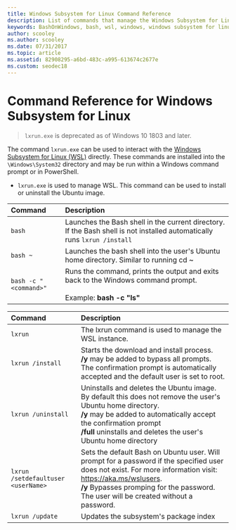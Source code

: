 ```yaml
---
title: Windows Subsystem for Linux Command Reference
description: List of commands that manage the Windows Subsystem for Linux
keywords: BashOnWindows, bash, wsl, windows, windows subsystem for linux, windowssubsystem, ubuntu
author: scooley
ms.author: scooley
ms.date: 07/31/2017
ms.topic: article
ms.assetid: 82908295-a6bd-483c-a995-613674c2677e
ms.custom: seodec18
---
```


# Command Reference for Windows Subsystem for Linux

> `lxrun.exe` is deprecated as of Windows 10 1803 and later.

The command `lxrun.exe` can be used to interact with the [Windows Subsystem for Linux (WSL)](https://msdn.microsoft.com/en-us/commandline/wsl/faq#what-windows-subsystem-for-linux-wsl-) directly.  These commands are installed into the `\Windows\System32` directory and may be run within a Windows command prompt or in PowerShell.

* `lxrun.exe` is used to manage WSL.  This command can be used to install or uninstall the Ubuntu image.


| Command                     | Description                     |
|:----------------------------|:---------------------------|
| `bash`                      | Launches the Bash shell in the current directory.  If the Bash shell is not installed automatically runs `lxrun /install` |
| `bash ~`                    | Launches the bash shell into the user's Ubuntu home directory.  Similar to running cd ~            |
| `bash -c "<command>"`       | Runs the command, prints the output and exits back to the Windows command prompt. <br/> <br/> Example:  **bash -c "ls"** |

<p>

| Command                     | Description                     |
|:----------------------------|:---------------------------|
| `lxrun`                     | The lxrun command is used to manage the WSL instance. |
| `lxrun /install`            | Starts the download and install process. <br/> **/y** may be added to bypass all prompts.  The confirmation prompt is automatically accepted and the default user is set to root.          |
| `lxrun /uninstall`          | Uninstalls and deletes the Ubuntu image.  By default this does not remove the user's Ubuntu home directory. <br/> **/y** may be added to automatically accept the confirmation prompt <br/>**/full** uninstalls and deletes the user's Ubuntu home directory         |
| `lxrun /setdefaultuser <userName>`     | Sets the default Bash on Ubuntu user. Will prompt for a password if the specified user does not exist.  For more information visit: https://aka.ms/wslusers. <br/> **/y** Bypasses promping for the password.  The user will be created without a password.|
| `lxrun /update`            | Updates the subsystem's package index          |
